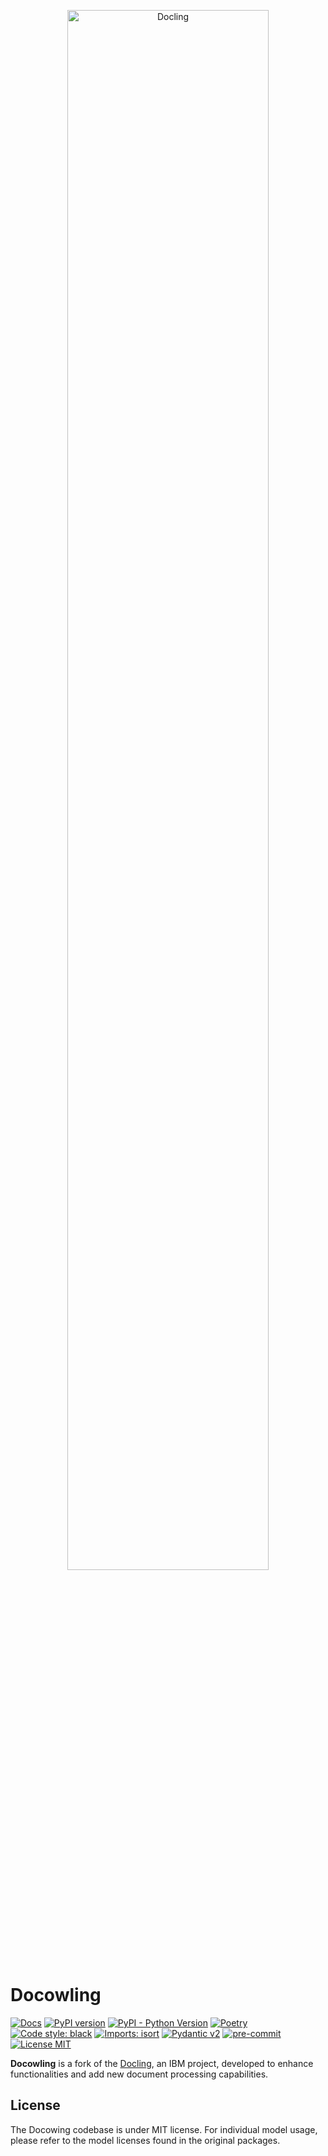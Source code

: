 <p align="center">
  <a href="https://github.com/ds4sd/docling">
    <img loading="lazy" alt="Docling" src="https://github.com/mouraworks/docowling/blob/main/docs/assets/docowling_readme.png" width="80%"/>
  </a>
</p>

# Docowling

[![Docs](https://img.shields.io/badge/docs-live-brightgreen)](https://ds4sd.github.io/docling/)
[![PyPI version](https://img.shields.io/pypi/v/docling)](https://pypi.org/project/docling/)
[![PyPI - Python Version](https://img.shields.io/pypi/pyversions/docling)](https://pypi.org/project/docling/)
[![Poetry](https://img.shields.io/endpoint?url=https://python-poetry.org/badge/v0.json)](https://python-poetry.org/)
[![Code style: black](https://img.shields.io/badge/code%20style-black-000000.svg)](https://github.com/psf/black)
[![Imports: isort](https://img.shields.io/badge/%20imports-isort-%231674b1?style=flat&labelColor=ef8336)](https://pycqa.github.io/isort/)
[![Pydantic v2](https://img.shields.io/endpoint?url=https://raw.githubusercontent.com/pydantic/pydantic/main/docs/badge/v2.json)](https://pydantic.dev)
[![pre-commit](https://img.shields.io/badge/pre--commit-enabled-brightgreen?logo=pre-commit&logoColor=white)](https://github.com/pre-commit/pre-commit)
[![License MIT](https://img.shields.io/github/license/DS4SD/docling)](https://opensource.org/licenses/MIT)

**Docowling**  is a fork of the [Docling](https://github.com/DS4SD/docling), an IBM project, developed to enhance functionalities and add new document processing capabilities.

## License

The Docowing codebase is under MIT license.
For individual model usage, please refer to the model licenses found in the original packages.
